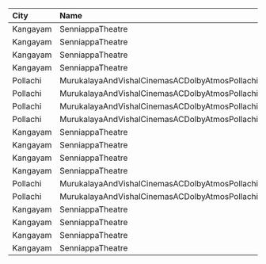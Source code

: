 | City     | Name                                           |  Time | Type        | Price | Capacity | Booked |
| :------- | :--------------------------------------------- | ----: | :---------- | ----: | -------: | -----: |
| Kangayam | SenniappaTheatre                               | 10:30 | Balcony     |   70₹ |       35 |      0 |
| Kangayam | SenniappaTheatre                               | 10:30 | FirstClass  |   70₹ |      132 |      0 |
| Kangayam | SenniappaTheatre                               | 10:30 | SecondClass |   70₹ |      208 |      8 |
| Kangayam | SenniappaTheatre                               | 10:30 | ThirdClass  |   70₹ |      109 |      0 |
| Pollachi | MurukalayaAndVishalCinemasACDolbyAtmosPollachi | 10:30 | Box         |  150₹ |       96 |     49 |
| Pollachi | MurukalayaAndVishalCinemasACDolbyAtmosPollachi | 10:30 | FirstClass  |  120₹ |      668 |    336 |
| Pollachi | MurukalayaAndVishalCinemasACDolbyAtmosPollachi | 14:15 | Box         |  150₹ |       96 |     49 |
| Pollachi | MurukalayaAndVishalCinemasACDolbyAtmosPollachi | 14:15 | FirstClass  |  120₹ |      668 |    336 |
| Kangayam | SenniappaTheatre                               | 14:30 | Balcony     |   70₹ |       35 |      0 |
| Kangayam | SenniappaTheatre                               | 14:30 | FirstClass  |   70₹ |      132 |      0 |
| Kangayam | SenniappaTheatre                               | 14:30 | SecondClass |   70₹ |      208 |      8 |
| Kangayam | SenniappaTheatre                               | 14:30 | ThirdClass  |   70₹ |      109 |      0 |
| Pollachi | MurukalayaAndVishalCinemasACDolbyAtmosPollachi | 18:15 | Box         |  150₹ |       96 |     49 |
| Pollachi | MurukalayaAndVishalCinemasACDolbyAtmosPollachi | 18:15 | FirstClass  |  120₹ |      668 |    336 |
| Kangayam | SenniappaTheatre                               | 18:30 | Balcony     |   70₹ |       35 |      0 |
| Kangayam | SenniappaTheatre                               | 18:30 | FirstClass  |   70₹ |      132 |      0 |
| Kangayam | SenniappaTheatre                               | 18:30 | SecondClass |   70₹ |      208 |      8 |
| Kangayam | SenniappaTheatre                               | 18:30 | ThirdClass  |   70₹ |      109 |      0 |